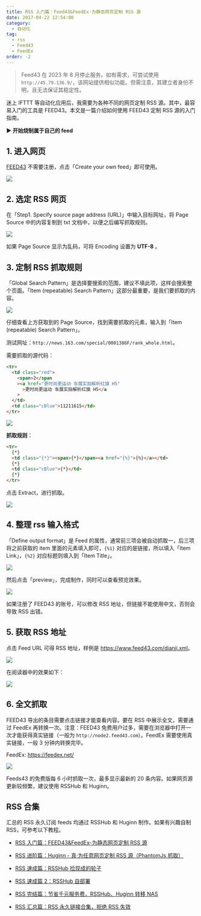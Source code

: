 ```yaml
---
title: RSS 入门篇：Feed43&FeedEx-为静态网页定制 RSS 源
date: 2017-04-22 12:54:00
category:
  - 自动化
tag:
  - rss
  - Feed43
  - FeedEx
order: -2
---
```


> Feed43 在 2023 年 8 月停止服务。如有需求，可尝试使用 `http://45.79.136.9/`，该网站提供相似功能。但需注意，其建立者身份不明，且无法保证其稳定性。

迷上 IFTTT 等自动化应用后，我需要为各种不同的网页定制 RSS 源。其中，最容易入门的工具是 FEED43。本文是一篇介绍如何使用 FEED43 定制 RSS 源的入门指南。

**► 开始烧制属于自己的 feed**

## 1. 进入网页

[FEED43](http://45.79.136.9/) 不需要注册，点击「Create your own feed」即可使用。

![](https://pic1.zhimg.com/v2-b5da0b08f632376fad3925a779e373b4_r.jpg)

## 2. 选定 RSS 网页

在「Step1. Specify source page address (URL)」中输入目标网址，将 Page Source 中的内容复制到 txt 文档中，以便之后编写抓取规则。

![](https://pic1.zhimg.com/v2-1b687a5b1c325ba6d04fbdcc13b95668_r.jpg)

如果 Page Source 显示为乱码，可将 Encoding 设置为 **UTF-8** 。

## 3. 定制 RSS 抓取规则

「Global Search Pattern」是选择要搜索的范围，建议不填此项，这样会搜索整个页面。「Item (repeatable) Search Pattern」这部分最重要，是我们要抓取的内容。

![](https://pic1.zhimg.com/v2-b1fa90c59739bddc0c27134cd36ba6bc_r.jpg)

仔细查看上方获取到的 Page Source，找到需要抓取的元素，输入到「Item (repeatable) Search Pattern」。

测试网址：`http://news.163.com/special/0001386F/rank_whole.html`。

需要抓取的源代码：

```html
<tr>
  <td class="red">
    <span>2</span
    ><a href="更时尚更运动 车展实拍解析红旗 H5"
      >更时尚更运动 车展实拍解析红旗 H5</a
    >
  </td>
  <td class="cBlue">11211615</td>
</tr>
```

![](https://pic2.zhimg.com/v2-cf6dbf2c09189f7517ec63abdc80c50d_r.jpg)

**抓取规则**：

```html
<tr>
  {*}
  <td class="{*}"><span>{*}</span><a href="{%}">{%}</a></td>
  {*}
  <td class="cBlue">{*}</td>
  {*}
</tr>
```

点击 Extract，进行抓取。

![](https://pic4.zhimg.com/v2-e9486741a6229ab258a95147f584571b_r.jpg)

## 4. 整理 rss 输入格式

「Define output format」是 Feed 的属性，通常前三项会被自动抓取一，后三项将之前获取的 item 里面的元素填入即可，`{%1}` 对应的是链接，所以填入「Item Link」，`{%2}` 对应标题则填入到「Item Title」。

![](https://pic1.zhimg.com/v2-b4614f5c46090f2eb762aac87d604350_r.jpg)

然后点击「preview」，完成制作，同时可以查看预览效果。

![](https://pic2.zhimg.com/v2-498bf1f1c0b14da172498b58f59e39b9_r.jpg)

如果注册了 FEED43 的账号，可以修改 RSS 地址，但链接不能使用中文，否则会导致 RSS 出错。

## 5. 获取 RSS 地址

点击 Feed URL 可得 RSS 地址，样例是 <https://www.feed43.com/dianji.xml>。

![](https://pic1.zhimg.com/v2-f3b00e876d8df136f7d354b4fc22f900_r.jpg)

在阅读器中的效果如下：

![](https://pic4.zhimg.com/v2-6d8f503ff3da16eb985ca1d3ae2de98f_r.jpg)

## 6. 全文抓取

FEED43 导出的条目需要点击链接才能查看内容。要在 RSS 中展示全文，需要通过 FeedEx 再转换一次。注意：FEED43 免费用户过多，需要在浏览器中打开一次才能获得真实链接（一般为 `http://node2.feed43.com`）。FeedEx 需要使用真实链接，一般 3 分钟内转换完毕。

FeedEx: <https://feedex.net/>

![](https://pic4.zhimg.com/v2-8e3701adffa1d6fb4ea10dda2704988b_r.jpg)

Feeds43 的免费版每 6 小时抓取一次，最多显示最新的 20 条内容。如果网页源更新较频繁，建议使用 RSSHub 和 Huginn。

## RSS 合集

汇总的 RSS 永久订阅 feeds 均通过 RSSHub 和 Huginn 制作。如果有兴趣自制 RSS，可参考以下教程。

- [RSS 入门篇：FEED43&FeedEx-为静态网页定制 RSS 源](https://newzone.top/posts/2017-04-22-rss_feed43_feedex.html)

- [RSS 进阶篇：Huginn - 真·为任意网页定制 RSS 源（PhantomJs 抓取）](https://newzone.top/posts/2018-10-07-huginn_scraping_any_website.html)

- [RSS 速成篇：RSSHub 捡现成的轮子](https://newzone.top/posts/2019-04-01-rsshub_noob.html)

- [RSS 速成篇 2：RSSHub 自部署](https://newzone.top/posts/2020-03-25-rsshub_on_vps.html)

- [RSS 完结篇：节省千元服务费，RSSHub、Huginn 转移 NAS](https://newzone.top/posts/2021-10-23-nas_with_rsshub_and_huginn.html)

- [RSS 汇总篇：RSS 永久链接合集，拒绝 RSS 失效](https://newzone.top/posts/2022-03-17-rss_persistent_link_collection.html)
